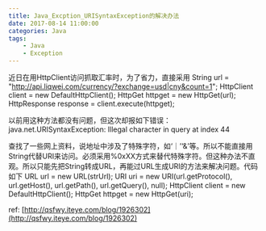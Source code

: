 ```yaml
---
title: Java_Excption_URISyntaxException的解决办法
date: 2017-08-14 11:00:00
categories: Java
tags:
    - Java
    - Exception
---
```



近日在用HttpClient访问抓取汇率时，为了省力，直接采用
String url = "http://api.liqwei.com/currency/?exchange=usd|cny&count=1";
HttpClient client    = new DefaultHttpClient();
HttpGet httpget = new HttpGet(url);
HttpResponse response = client.execute(httpget);
 
以前用这种方法都没有问题，但这次却报如下错误：
java.net.URISyntaxException: Illegal character in query at index 44
 
查找了一些网上资料，说地址中涉及了特殊字符，如‘｜’‘&’等。所以不能直接用String代替URI来访问。必须采用%0xXX方式来替代特殊字符。但这种办法不直观。所以只能先把String转成URL，再能过URL生成URI的方法来解决问题。代码如下
URL url = new URL(strUrl);
URI uri = new URI(url.getProtocol(), url.getHost(), url.getPath(), url.getQuery(), null);
HttpClient client    = new DefaultHttpClient();
HttpGet httpget = new HttpGet(uri);

ref:
[http://qsfwy.iteye.com/blog/1926302](http://qsfwy.iteye.com/blog/1926302)

